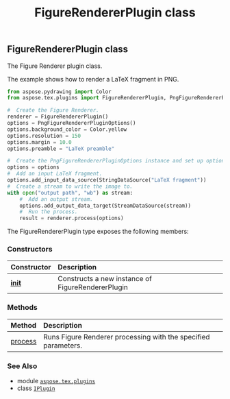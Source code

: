 ﻿---
title: FigureRendererPlugin class
second_title: Aspose.TeX for Python via .NET API References
description: 
type: docs
weight: 10
url: /python-net/aspose.tex.plugins/figurerendererplugin/
is_root: false
---

## FigureRendererPlugin class

The Figure Renderer plugin class.

The example shows how to render a LaTeX fragment in PNG.

```python
from aspose.pydrawing import Color
from aspose.tex.plugins import FigureRendererPlugin, PngFigureRendererPluginOptions, StreamDataSource, StringDataSource

#  Create the Figure Renderer.
renderer = FigureRendererPlugin()
options = PngFigureRendererPluginOptions()
options.background_color = Color.yellow
options.resolution = 150
options.margin = 10.0
options.preamble = "LaTeX preamble"

#  Create the PngFigureRendererPluginOptions instance and set up options.
options = options
#  Add an input LaTeX fragment.
options.add_input_data_source(StringDataSource("LaTeX fragment"))
#  Create a stream to write the image to.
with open("output path", "wb") as stream:
    #  Add an output stream.
    options.add_output_data_target(StreamDataSource(stream))
    #  Run the process.
    result = renderer.process(options)

```



The FigureRendererPlugin type exposes the following members:

### Constructors
| Constructor | Description |
| :- | :- |
| [__init__](/tex/python-net/aspose.tex.plugins/figurerendererplugin/__init__/#) | Constructs a new instance of FigureRendererPlugin |


### Methods
| Method | Description |
| :- | :- |
| [process](/tex/python-net/aspose.tex.plugins/figurerendererplugin/process/#aspose.tex.plugins.IPluginOptions) | Runs Figure Renderer processing with the specified parameters. |



### See Also
* module [`aspose.tex.plugins`](..)
* class [`IPlugin`](/tex/python-net/aspose.tex.plugins/iplugin)
